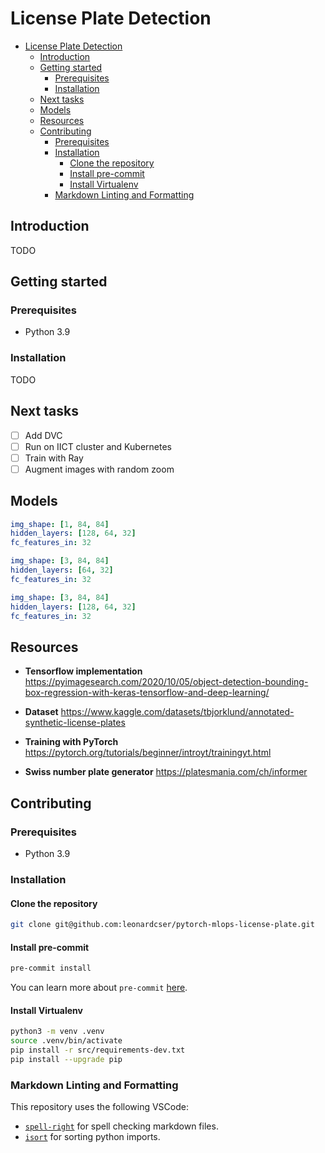 # License Plate Detection

-   [License Plate Detection](#license-plate-detection)
    -   [Introduction](#introduction)
    -   [Getting started](#getting-started)
        -   [Prerequisites](#prerequisites)
        -   [Installation](#installation)
    -   [Next tasks](#next-tasks)
    -   [Models](#models)
    -   [Resources](#resources)
    -   [Contributing](#contributing)
        -   [Prerequisites](#prerequisites-1)
        -   [Installation](#installation-1)
            -   [Clone the repository](#clone-the-repository)
            -   [Install pre-commit](#install-pre-commit)
            -   [Install Virtualenv](#install-virtualenv)
        -   [Markdown Linting and Formatting](#markdown-linting-and-formatting)

## Introduction

TODO

## Getting started

### Prerequisites

-   Python 3.9

### Installation

TODO

## Next tasks

-   [ ] Add DVC
-   [ ] Run on IICT cluster and Kubernetes
-   [ ] Train with Ray
-   [ ] Augment images with random zoom

## Models

```yaml
img_shape: [1, 84, 84]
hidden_layers: [128, 64, 32]
fc_features_in: 32
```

```yaml
img_shape: [3, 84, 84]
hidden_layers: [64, 32]
fc_features_in: 32
```

```yaml
img_shape: [3, 84, 84]
hidden_layers: [128, 64, 32]
fc_features_in: 32
```

## Resources

-   **Tensorflow implementation**
    https://pyimagesearch.com/2020/10/05/object-detection-bounding-box-regression-with-keras-tensorflow-and-deep-learning/

-   **Dataset**
    https://www.kaggle.com/datasets/tbjorklund/annotated-synthetic-license-plates

-   **Training with PyTorch**
    https://pytorch.org/tutorials/beginner/introyt/trainingyt.html

-   **Swiss number plate generator**
    https://platesmania.com/ch/informer

## Contributing

### Prerequisites

-   Python 3.9

### Installation

#### Clone the repository

```sh
git clone git@github.com:leonardcser/pytorch-mlops-license-plate.git
```

#### Install pre-commit

```sh
pre-commit install
```

You can learn more about `pre-commit` [here](https://pre-commit.com/).

#### Install Virtualenv

```sh
python3 -m venv .venv
source .venv/bin/activate
pip install -r src/requirements-dev.txt
pip install --upgrade pip
```

### Markdown Linting and Formatting

This repository uses the following VSCode:

-   [`spell-right`](https://marketplace.visualstudio.com/items?itemName=ban.spellright) for spell checking markdown files.
-   [`isort`](https://marketplace.visualstudio.com/items?itemName=ms-python.isort) for sorting python imports.
